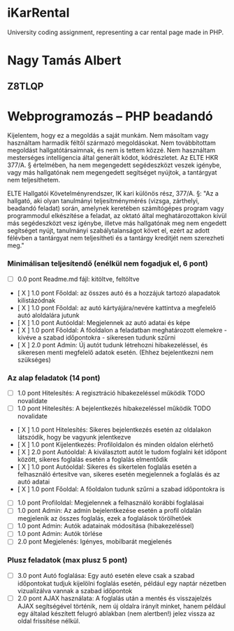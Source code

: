 # iKarRental

University coding assignment, representing a car rental page made in PHP.

# Nagy Tamás Albert

## Z8TLQP

# Webprogramozás – PHP beadandó

Kijelentem, hogy ez a megoldás a saját munkám. Nem másoltam vagy használtam harmadik féltől származó megoldásokat. Nem továbbítottam megoldást hallgatótársaimnak, és nem is tettem közzé. Nem használtam mesterséges intelligencia által generált kódot, kódrészletet. Az ELTE HKR 377/A. § értelmében, ha nem megengedett segédeszközt veszek igénybe, vagy más hallgatónak nem megengedett segítséget nyújtok, a tantárgyat nem teljesíthetem.

ELTE Hallgatói Követelményrendszer, IK kari különös rész, 377/A. §: "Az a hallgató, aki olyan tanulmányi teljesítménymérés (vizsga, zárthelyi, beadandó feladat) során, amelynek keretében számítógépes program vagy programmodul elkészítése a feladat, az oktató által meghatározottakon kívül más segédeszközt vesz igénybe, illetve más hallgatónak meg nem engedett segítséget nyújt, tanulmányi szabálytalanságot követ el, ezért az adott félévben a tantárgyat nem teljesítheti és a tantárgy kreditjét nem szerezheti meg."

### Minimálisan teljesítendő (enélkül nem fogadjuk el, 6 pont)

- [ ] 0.0 pont Readme.md fájl: kitöltve, feltöltve
- [ X ] 1.0 pont Főoldal: az összes autó és a hozzájuk tartozó alapadatok kilistázódnak
- [ X ] 1.0 pont Főoldal: az autó kártyájára/nevére kattintva a megfelelő autó aloldalára jutunk
- [ X ] 1.0 pont Autóoldal: Megjelennek az autó adatai és képe
- [ X ] 1.0 pont Főoldal: A főoldalon a feladatban meghatározott elemekre - kivéve a szabad időpontokra - sikeresen tudunk szűrni
- [ X ] 2.0 pont Admin: Új autót tudunk létrehozni hibakezeléssel, és sikeresen menti megfelelő adatok esetén. (Ehhez bejelentkezni nem szükséges)

### Az alap feladatok (14 pont)

- [ ] 1.0 pont Hitelesítés: A regisztráció hibakezeléssel működik TODO novalidate
- [ ] 1.0 pont Hitelesítés: A bejelentkezés hibakezeléssel működik TODO novalidate
- [ X ] 1.0 pont Hitelesítés: Sikeres bejelentkezés esetén az oldalakon látszódik, hogy be vagyunk jelentkezve
- [ X ] 1.0 pont Kijelentkezés: Profiloldalon és minden oldalon elérhető
- [ X ] 2.0 pont Autóoldal: A kiválasztott autót le tudom foglalni két időpont között, sikeres foglalás esetén a foglalás elmentődik
- [ X ] 1.0 pont Autóoldal: Sikeres és sikertelen foglalás esetén a felhasználó értesítve van, sikeres esetén megjelennek a foglalás és az autó adatai
- [ X ] 1.0 pont Főoldal: A főoldalon tudunk szűrni a szabad időpontokra is
- [ ] 1.0 pont Profiloldal: Megjelennek a felhasználó korábbi foglalásai
- [ ] 1.0 pont Admin: Az admin bejelentkezése esetén a profil oldalán megjelenik az összes foglalás, ezek a foglalások törölhetőek
- [ ] 1.0 pont Admin: Autók adatainak módosítása (hibakezeléssel)
- [ ] 1.0 pont Admin: Autók törlése
- [ ] 2.0 pont Megjelenés: Igényes, mobilbarát megjelenés

### Plusz feladatok (max plusz 5 pont)

- [ ] 3.0 pont Autó foglalása: Egy autó esetén eleve csak a szabad időpontokat tudjuk kijelölni foglalás esetén, például egy naptár nézetben vizualizálva vannak a szabad időpontok
- [ ] 2.0 pont AJAX használata: A foglalás után a mentés és visszajelzés AJAX segítségével történik, nem új oldalra irányít minket, hanem például egy általad készített felugró ablakban (nem alertben!) jelez vissza az oldal frissítése nélkül.
